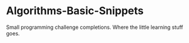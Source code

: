 # Algorithms-Basic-Snippets
Small programming challenge completions.  Where the little learning stuff goes.
